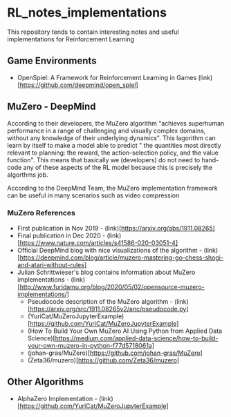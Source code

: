 # RL_notes_implementations
This repository tends to contain interesting notes and useful implementations for Reinforcement Learning


## Game Environments
* OpenSpiel: A Framework for Reinforcement Learning in Games (link)[https://github.com/deepmind/open_spiel]


## MuZero - DeepMind

According to their developers, the MuZero algorithm "achieves superhuman performance in a range of challenging and visually complex domains, without
any knowledge of their underlying dynamics". This lagorithm can learn by itself to make a model able to predict " the quantities most directly relevant to planning: the reward, the action-selection policy, and the value function". This means that basically we (developers) do not need to hand-code any of these aspects of the RL model because this is precisely the algorthms job. 

According to the DeepMind Team, the MuZero implementation framework can be useful in many scenarios such as video compression

### MuZero References
* First publication in Nov 2019 - (link)[https://arxiv.org/abs/1911.08265]
* Final publication in Dec 2020 - (link)[https://www.nature.com/articles/s41586-020-03051-4]
* Official DeepMind blog with nice visualizations of the algorithm - (link)[https://deepmind.com/blog/article/muzero-mastering-go-chess-shogi-and-atari-without-rules]
* Julian Schrittwieser's blog contains information about MuZero implementations - (link)[http://www.furidamu.org/blog/2020/05/02/opensource-muzero-implementations/]
  * Pseudocode description of the MuZero algorithm - (link)[https://arxiv.org/src/1911.08265v2/anc/pseudocode.py]
  * (YuriCat/MuZeroJupyterExample)[https://github.com/YuriCat/MuZeroJupyterExample]
  * (How To Build Your Own MuZero AI Using Python from Applied Data Science)[https://medium.com/applied-data-science/how-to-build-your-own-muzero-in-python-f77d5718061a]
  * (johan-gras/MuZero)[https://github.com/johan-gras/MuZero]
  * (Zeta36/muzero)[https://github.com/Zeta36/muzero]

## Other Algorithms
* AlphaZero Implementation - (link)[https://github.com/YuriCat/MuZeroJupyterExample]
